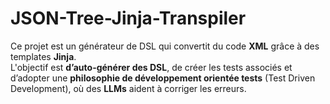 # JSON-Tree-Jinja-Transpiler

Ce projet est un générateur de DSL qui convertit du code **XML** grâce à des templates **Jinja**.  
L'objectif est **d’auto-générer des DSL**, de créer les tests associés et d’adopter une **philosophie de développement orientée tests** (Test Driven Development), où des **LLMs** aident à corriger les erreurs.
